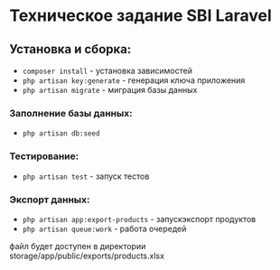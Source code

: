 # Техническое задание SBI Laravel

## Установка и сборка:

- `composer install` - установка зависимостей
- `php artisan key:generate` - генерация ключа приложения
- `php artisan migrate` - миграция базы данных

### Заполнение базы данных:
- `php artisan db:seed`

### Тестирование:
- `php artisan test` - запуск тестов

### Экспорт данных:
- `php artisan app:export-products` - запускэкспорт продуктов
- `php artisan queue:work` - работа очередей

файл будет доступен в директории storage/app/public/exports/products.xlsx
